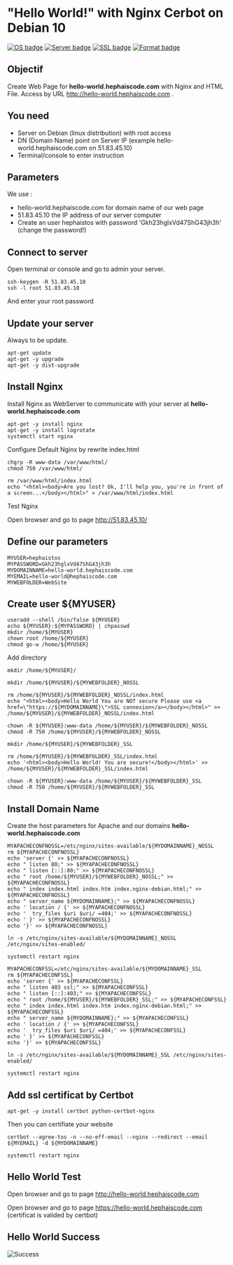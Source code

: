 # "Hello World!" with Nginx Cerbot on Debian 10

[![OS badge](https://img.shields.io/badge/OS-Debian-red.svg)](https://www.debian.org)
[![Server badge](https://img.shields.io/badge/Server-Nginx-blue.svg)](https://www.nginx.com)
[![SSL badge](https://img.shields.io/badge/SSL-certbot-blue.svg)](https://certbot.eff.org)
[![Format badge](https://img.shields.io/badge/Format-HTML-green.svg)](https://lyty.dev/html/index.html)

## Objectif 

Create Web Page for **hello-world.hephaiscode.com** with Nginx and HTML File. Access by URL  http://hello-world.hephaiscode.com .

## You need

- Server on Debian (linux distribution) with root access
- DN (Domain Name) point on Server IP (example hello-world.hephaiscode.com on 51.83.45.10)
- Terminal/console to enter instruction

## Parameters

We use :
 - hello-world.hephaiscode.com for domain name of our web page
 - 51.83.45.10 the IP address of our server computer
 - Create an user hephaistos with password 'Gkh23hglxVd47ShG43jh3h' (change the password!)
 
 
## Connect to server 

Open terminal or console and go to admin your server.

```
ssh-keygen -R 51.83.45.10
ssh -l root 51.83.45.10 
```

And enter your root password 

## Update your server

Always to be update.

```
apt-get update
apt-get -y upgrade
apt-get -y dist-upgrade

```

## Install Nginx

Install Nginx as WebServer to communicate with your server at **hello-world.hephaiscode.com**

```
apt-get -y install nginx
apt-get -y install logrotate
systemctl start nginx
```

Configure Default Nginx by rewrite index.html

```
chgrp -R www-data /var/www/html/
chmod 750 /var/www/html/

rm /var/www/html/index.html
echo "<html><body>Are you lost? Ok, I'll help you, you're in front of a screen...</body></html>" > /var/www/html/index.html

```

Test Nginx 

Open browser and go to page http://51.83.45.10/

 ## Define our parameters
 
 ```
 MYUSER=hephaistos
 MYPASSWORD=Gkh23hglxVd47ShG43jh3h
 MYDOMAINNAME=hello-world.hephaiscode.com
 MYEMAIL=hello-world@hephaiscode.com
 MYWEBFOLDER=WebSite
 ```
 
 ## Create user ${MYUSER}
 
 ```
useradd --shell /bin/false ${MYUSER}
echo ${MYUSER}:${MYPASSWORD} | chpasswd
mkdir /home/${MYUSER}
chown root /home/${MYUSER}
chmod go-w /home/${MYUSER}

```

Add directory

```
mkdir /home/${MYUSER}/

mkdir /home/${MYUSER}/${MYWEBFOLDER}_NOSSL

rm /home/${MYUSER}/${MYWEBFOLDER}_NOSSL/index.html
echo "<html><body>Hello World You are NOT secure Please use <a href=\"https://${MYDOMAINNAME}\">SSL connexion</a></body></html>" >> /home/${MYUSER}/${MYWEBFOLDER}_NOSSL/index.html

chown -R ${MYUSER}:www-data /home/${MYUSER}/${MYWEBFOLDER}_NOSSL
chmod -R 750 /home/${MYUSER}/${MYWEBFOLDER}_NOSSL

mkdir /home/${MYUSER}/${MYWEBFOLDER}_SSL

rm /home/${MYUSER}/${MYWEBFOLDER}_SSL/index.html
echo '<html><body>Hello World! You are secure!</body></html>' >> /home/${MYUSER}/${MYWEBFOLDER}_SSL/index.html

chown -R ${MYUSER}:www-data /home/${MYUSER}/${MYWEBFOLDER}_SSL
chmod -R 750 /home/${MYUSER}/${MYWEBFOLDER}_SSL
```

## Install Domain Name

Create the host parameters for Apache and our domains **hello-world.hephaiscode.com**

```
MYAPACHECONFNOSSL=/etc/nginx/sites-available/${MYDOMAINNAME}_NOSSL
rm ${MYAPACHECONFNOSSL}
echo 'server {' >> ${MYAPACHECONFNOSSL}
echo " listen 80;" >> ${MYAPACHECONFNOSSL}
echo " listen [::]:80;" >> ${MYAPACHECONFNOSSL}
echo " root /home/${MYUSER}/${MYWEBFOLDER}_NOSSL;" >> ${MYAPACHECONFNOSSL}
echo " index index.html index.htm index.nginx-debian.html;" >> ${MYAPACHECONFNOSSL}
echo " server_name ${MYDOMAINNAME};" >> ${MYAPACHECONFNOSSL}
echo ' location / {' >> ${MYAPACHECONFNOSSL}
echo '  try_files $uri $uri/ =404;' >> ${MYAPACHECONFNOSSL}
echo ' }' >> ${MYAPACHECONFNOSSL}
echo '}' >> ${MYAPACHECONFNOSSL}

ln -s /etc/nginx/sites-available/${MYDOMAINNAME}_NOSSL /etc/nginx/sites-enabled/

systemctl restart nginx

MYAPACHECONFSSL=/etc/nginx/sites-available/${MYDOMAINNAME}_SSL
rm ${MYAPACHECONFSSL}
echo 'server {' >> ${MYAPACHECONFSSL}
echo " listen 403 ssl;" >> ${MYAPACHECONFSSL}
echo " listen [::]:403;" >> ${MYAPACHECONFSSL}
echo " root /home/${MYUSER}/${MYWEBFOLDER}_SSL;" >> ${MYAPACHECONFSSL}
echo " index index.html index.htm index.nginx-debian.html;" >> ${MYAPACHECONFSSL}
echo " server_name ${MYDOMAINNAME};" >> ${MYAPACHECONFSSL}
echo ' location / {' >> ${MYAPACHECONFSSL}
echo '  try_files $uri $uri/ =404;' >> ${MYAPACHECONFSSL}
echo ' }' >> ${MYAPACHECONFSSL}
echo '}' >> ${MYAPACHECONFSSL}

ln -s /etc/nginx/sites-available/${MYDOMAINNAME}_SSL /etc/nginx/sites-enabled/

systemctl restart nginx

```

## Add ssl certificat by Certbot

```
apt-get -y install certbot python-certbot-nginx
```

Then you can certifiate your website 

```
certbot --agree-tos -n --no-eff-email --nginx --redirect --email ${MYEMAIL} -d ${MYDOMAINNAME}

systemctl restart nginx

```

## Hello World Test

Open browser and go to page http://hello-world.hephaiscode.com 

Open browser and go to page https://hello-world.hephaiscode.com (certificat is valided by certbot)

## Hello World Success

![Success](https://img.shields.io/badge/Hello%20World-OK-Green.svg)
